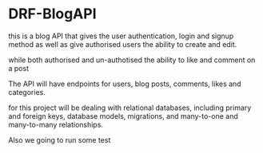 # DRF-BlogAPI

this is a blog API that gives the user authentication, login and signup method as well as give authorised users the ability to create and edit.

while both authorised and un-authotised the ability to like and comment on a post

The API will have endpoints for users, blog posts, comments, likes and categories.

for this project will be dealing with relational databases, including primary and foreign keys, database models, migrations, and many-to-one and many-to-many relationships.

Also we going to run some test